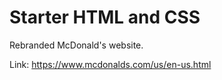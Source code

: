 # Starter HTML and CSS
 Rebranded McDonald's website.

 Link: https://www.mcdonalds.com/us/en-us.html